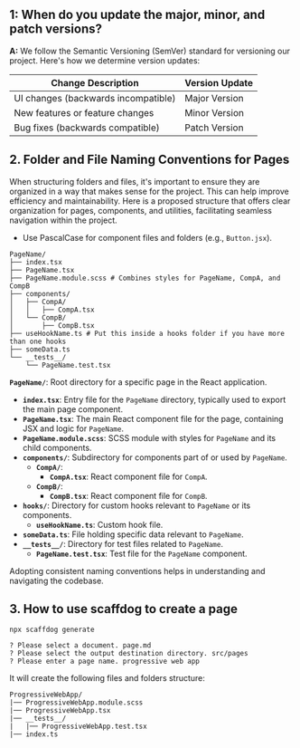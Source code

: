 ## 1: When do you update the major, minor, and patch versions?

**A:** We follow the Semantic Versioning (SemVer) standard for versioning our project. Here's how we determine version updates:

| Change Description                  | Version Update |
| ----------------------------------- | -------------- |
| UI changes (backwards incompatible) | Major Version  |
| New features or feature changes     | Minor Version  |
| Bug fixes (backwards compatible)    | Patch Version  |

## 2. Folder and File Naming Conventions for Pages

When structuring folders and files, it's important to ensure they are organized in a way that makes sense for the project. This can help improve efficiency and maintainability. Here is a proposed structure that offers clear organization for pages, components, and utilities, facilitating seamless navigation within the project. 

- Use PascalCase for component files and folders (e.g., `Button.jsx`).

```
PageName/
├── index.tsx
├── PageName.tsx
├── PageName.module.scss # Combines styles for PageName, CompA, and CompB
├── components/
│   ├── CompA/
│   │   ├── CompA.tsx
│   └── CompB/
│       ├── CompB.tsx
├── useHookName.ts # Put this inside a hooks folder if you have more than one hooks
├── someData.ts
└── __tests__/
    └── PageName.test.tsx
```

**`PageName/`**: Root directory for a specific page in the React application.
  - **`index.tsx`**: Entry file for the `PageName` directory, typically used to export the main page component.
  - **`PageName.tsx`**: The main React component file for the page, containing JSX and logic for `PageName`.
  - **`PageName.module.scss`**: SCSS module with styles for `PageName` and its child components.
  - **`components/`**: Subdirectory for components part of or used by `PageName`.
    - **`CompA/`**: 
      - **`CompA.tsx`**: React component file for `CompA`.
    - **`CompB/`**: 
      - **`CompB.tsx`**: React component file for `CompB`.
  - **`hooks/`**: Directory for custom hooks relevant to `PageName` or its components.
    - **`useHookName.ts`**: Custom hook file.
  - **`someData.ts`**: File holding specific data relevant to `PageName`.
  - **`__tests__/`**: Directory for test files related to `PageName`.
    - **`PageName.test.tsx`**: Test file for the `PageName` component.

Adopting consistent naming conventions helps in understanding and navigating the codebase. 

## 3. How to use scaffdog to create a page

```shell
npx scaffdog generate
```

```shell
? Please select a document. page.md
? Please select the output destination directory. src/pages
? Please enter a page name. progressive web app
```
It will create the following files and folders structure:

```shell
ProgressiveWebApp/
|── ProgressiveWebApp.module.scss
|── ProgressiveWebApp.tsx
|── __tests__/
|   |── ProgressiveWebApp.test.tsx
|── index.ts
```
